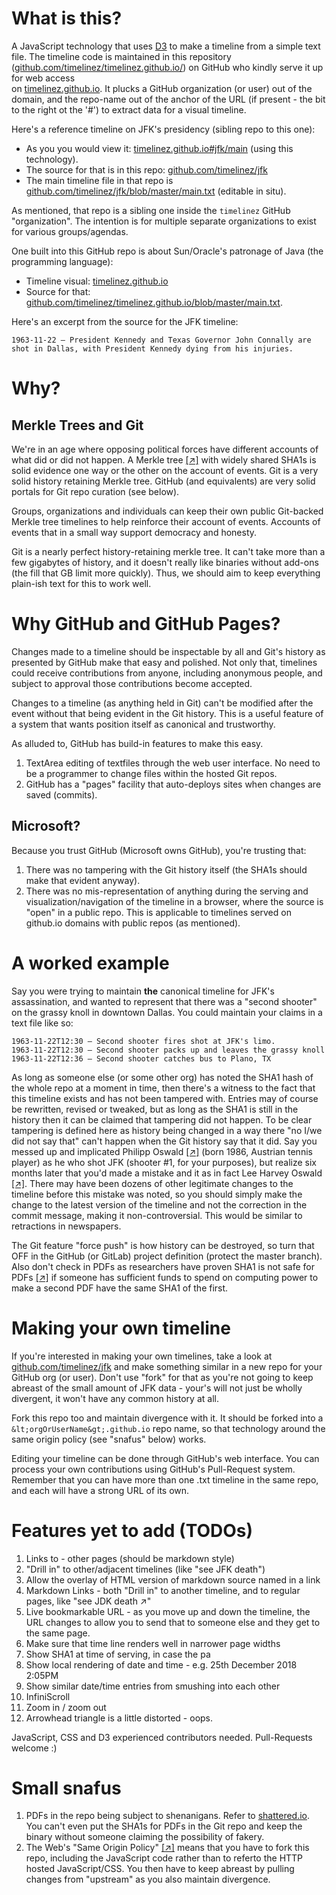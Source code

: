 # What is this?

A JavaScript technology that uses [D3](https://d3js.org/) to make a timeline from a simple text file.  The timeline code is maintained in 
this repository ([github.com/timelinez/timelinez.github.io/](https://github.com/timelinez/timelinez.github.io/)) on GitHub who kindly serve it up for web access  
on [timelinez.github.io](https://timelinez.github.io). It plucks a GitHub organization (or user) out of the domain, and the repo-name out of the anchor of the URL (if present - the bit to the right ot the '#') to extract data for a visual timeline. 

Here's a reference timeline on JFK's presidency (sibling repo to this one): 


* As you you would view it: [timelinez.github.io#jfk/main](https://timelinez.github.io#jfk/main) (using this technology). 
* The source for that is in this repo: [github.com/timelinez/jfk](https://github.com/timelinez/jfk) 
* The main timeline file in that repo is [github.com/timelinez/jfk/blob/master/main.txt](https://github.com/timelinez/jfk/blob/master/main.txt) (editable in situ).

As mentioned, that repo is a sibling one inside the `timelinez` GitHub "organization". The intention is for multiple separate organizations to exist for various groups/agendas.

One built into this GitHub repo is about Sun/Oracle's patronage of Java (the programming language): 

* Timeline visual: [timelinez.github.io](https://timelinez.github.io) 
* Source for that: [github.com/timelinez/timelinez.github.io/blob/master/main.txt](http://github.com/timelinez/timelinez.github.io/blob/master/main.txt).

Here's an excerpt from the source for the JFK timeline:

```
1963-11-22 – President Kennedy and Texas Governor John Connally are shot in Dallas, with President Kennedy dying from his injuries.
```

# Why?

## Merkle Trees and Git

We're in an age where opposing political forces have different accounts of what did or did not happen. A Merkle tree 
[[↗]](https://en.wikipedia.org/wiki/Merkle_tree) with widely shared SHA1s is solid evidence one way or the other on the 
account of events. Git is a very solid history retaining Merkle tree. GitHub (and equivalents) are very solid portals for 
Git repo curation (see below).

Groups, organizations and individuals can keep their own public Git-backed Merkle tree timelines to help reinforce their 
account of events. Accounts of events that in a small way support democracy and honesty.  

Git is a nearly perfect history-retaining merkle tree. It can't take more than a few gigabytes of history, and it 
doesn't really like binaries without add-ons (the fill that GB limit more quickly). Thus, we should aim to keep
everything plain-ish text for this to work well.

# Why GitHub and GitHub Pages?

Changes made to a timeline should be inspectable 
by all and Git's history as presented by GitHub make that easy and polished. Not only that, timelines could receive
contributions from anyone, including anonymous people, and subject to approval those contributions become accepted.

Changes to a timeline (as anything held in Git) can't be modified after the event without that being evident in 
the Git history. This is a useful feature of a system that wants position itself as canonical and trustworthy.

As alluded to, GitHub has build-in features to make this easy.

1. TextArea editing of textfiles through the web user interface. No need to be a programmer to change files within the hosted Git repos.
2. GitHub has a "pages" facility that auto-deploys sites when changes are saved (commits).

## Microsoft?

Because you trust GitHub (Microsoft owns GitHub), you're trusting that:

1. There was no tampering with the Git history itself (the SHA1s should make that evident anyway).
2. There was no mis-representation of anything during the serving and visualization/navigation of the timeline in a browser, where the source is "open" in a public repo. This is applicable to timelines served on github.io domains with public repos (as mentioned).

# A worked example 

Say you were trying to maintain **the** canonical timeline for JFK's assassination, and wanted to represent that there was
a "second shooter" on the grassy knoll in downtown Dallas. You could maintain your claims in a text file like so: 

```
1963-11-22T12:30 – Second shooter fires shot at JFK's limo.
1963-11-22T12:30 – Second shooter packs up and leaves the grassy knoll
1963-11-22T12:36 – Second shooter catches bus to Plano, TX
```

As long as someone else (or some other org) has noted the SHA1 hash of the whole repo at a moment in time, then there's a witness to the 
fact that this timeline exists and has not been tampered with. Entries may of course be rewritten, revised or 
tweaked, but as long as the SHA1 is still in the history then it can be claimed that tampering did not happen. To be 
clear tampering is defined here as history being changed in a way there "no I/we did not say that" can't happen when 
the Git history say that it did. Say you messed up and implicated Philipp Oswald [[↗]](https://en.wikipedia.org/wiki/Philipp_Oswald) (born 1986, Austrian tennis player) 
as he who shot JFK (shooter #1, for your purposes), but realize six months later that you'd made a mistake and it as 
in fact Lee Harvey Oswald [[↗]](https://en.wikipedia.org/wiki/Lee_Harvey_Oswald). There may have been dozens of other legitimate changes to the timeline before this mistake 
was noted, so you should simply make the change to the latest version of the timeline and not the correction in the 
commit message, making it non-controversial. This would be similar to retractions in newspapers.

The Git feature "force push" is how history can be destroyed, so turn that OFF in the GitHub (or GitLab) project definition 
(protect the master branch). Also don't check in PDFs as researchers have proven SHA1 is not safe for PDFs [[↗]](http://shattered.io/) if someone has 
sufficient funds to spend on computing power to make a second PDF have the same SHA1 of the first.

# Making your own timeline

If you're interested in making your own timelines, take a look at 
[github.com/timelinez/jfk](https://github.com/timelinez/jfk) and make something similar in a new repo for your GitHub org (or user). Don't 
use "fork" for that as you're not going to keep abreast of the small amount of JFK data - your's will not just be wholly divergent, it won't have 
any common history at all.

Fork this repo too and maintain divergence with it. It should be forked into a `&lt;orgOrUserName&gt;.github.io` repo name, so that technology 
around the same origin policy (see "snafus" below) works.

Editing your timeline can be done through GitHub's web interface. You can process your own contributions using 
GitHub's Pull-Request system. Remember that you can have more than one .txt timeline in the same repo, and each will have a strong URL of its own.

# Features yet to add (TODOs)

1. Links to - other pages (should be markdown style)
1. "Drill in" to other/adjacent timelines (like "see JFK death")
1. Allow the overlay of HTML version of markdown source named in a link
1. Markdown Links - both "Drill in" to another timeline, and to regular pages, like "see JDK death ↗"
1. Live bookmarkable URL - as you move up and down the timeline, the URL changes to allow you to send that to someone else and they get to the same page.
1. Make sure that time line renders well in narrower page widths
1. Show SHA1 at time of serving, in case the pa
1. Show local rendering of date and time - e.g. 25th December 2018 2:05PM 
1. Show similar date/time entries from smushing into each other
1. InfiniScroll
1. Zoom in / zoom out
1. Arrowhead triangle is a little distorted - oops.

JavaScript, CSS and D3 experienced contributors needed. Pull-Requests welcome :)

# Small snafus

1. PDFs in the repo being subject to shenanigans. Refer to [shattered.io](https://shattered.io). You can't even put the SHA1s for PDFs in the Git repo and keep the binary without someone claiming the possibility of fakery.
2. The Web's "Same Origin Policy" [[↗]](https://en.wikipedia.org/wiki/Same-origin_policy) means that you have to fork this repo, including the JavaScript code rather than to referto the HTTP hosted JavaScript/CSS. You then have to keep abreast by pulling changes from "upstream" as you also maintain divergence.
